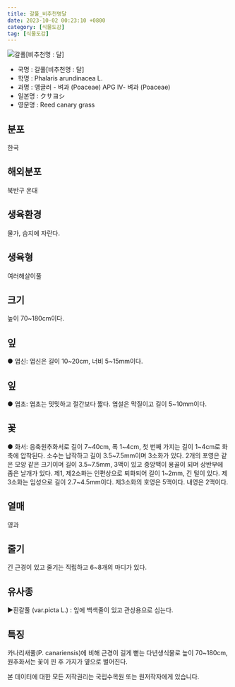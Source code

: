 ```yaml
---
title: 갈풀_비추천명달
date: 2023-10-02 00:23:10 +0800
category: [식물도감]
tag: [식물도감]
---
```




![갈풀[비추천명 : 달]](/fileUpload/plants/basic/Gramineae/Phalaris/23290/3_th2.JPG)
- 국명 : 갈풀[비추천명 : 달]
- 학명 : Phalaris arundinacea L.
- 과명 : 앵글러 - 벼과 (Poaceae) APG Ⅳ- 벼과 (Poaceae)
- 일본명 : クサヨシ
- 영문명 : Reed canary grass


## 분포
한국
## 해외분포
북반구 온대
## 생육환경
물가, 습지에 자란다.
## 생육형
여러해살이풀
## 크기
높이 70~180cm이다.
## 잎
● 엽신: 엽신은 길이 10~20cm, 너비 5~15mm이다.
## 잎
● 엽초: 엽초는 밋밋하고 절간보다 짧다. 엽설은 막질이고 길이 5~10mm이다.
## 꽃
● 화서: 응축원추화서로 길이 7~40cm, 폭 1~4cm, 첫 번째 가지는 길이 1~4cm로 화축에 압착된다. 소수는 납작하고 길이 3.5~7.5mm이며 3소화가 있다. 2개의 포영은 같은 모양 같은 크기이며 길이 3.5~7.5mm, 3맥이 있고 중앙맥이 용골이 되며 상반부에 좁은 날개가 있다. 제1, 제2소화는 인편상으로 퇴화되어 길이 1~2mm, 긴 털이 있다. 제3소화는 임성으로 길이 2.7~4.5mm이다. 제3소화의 호영은 5맥이다. 내영은 2맥이다.
## 열매
영과
## 줄기
긴 근경이 있고 줄기는 직립하고 6~8개의 마디가 있다.
## 유사종
▶흰갈풀 (var.picta L.) : 잎에 백색줄이 있고 관상용으로 심는다.
## 특징
카나리새풀(P. canariensis)에 비해 근경이 길게 뻗는 다년생식물로 높이 70~180cm, 원추화서는 꽃이 핀 후 가지가 옆으로 벌어진다.






본 데이터에 대한 모든 저작권리는 국립수목원 또는 원저작자에게 있습니다.

